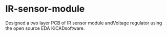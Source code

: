 # IR-sensor-module
Designed a two layer PCB of IR sensor module andVoltage regulator using the open source EDA KiCADsoftware.
